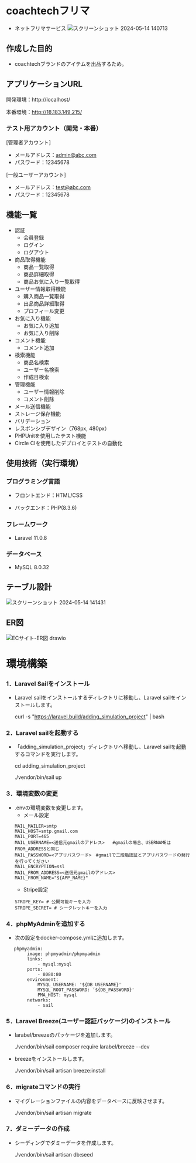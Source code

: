 # coachtechフリマ
- ネットフリマサービス
![スクリーンショット 2024-05-14 140713](https://github.com/suzuki-miyu79/adding_simulation_project/assets/144597636/eb58b68a-1341-4c97-8caa-ca916819e26d)

## 作成した目的
- coachtechブランドのアイテムを出品するため。

## アプリケーションURL
開発環境：http://localhost/

本番環境：http://18.183.149.215/

### テスト用アカウント（開発・本番）
[管理者アカウント]
- メールアドレス：admin@abc.com
- パスワード：12345678

[一般ユーザーアカウント]
- メールアドレス：test@abc.com
- パスワード：12345678

## 機能一覧
- 認証
    - 会員登録
    - ログイン
    - ログアウト
- 商品取得機能
    - 商品一覧取得
    - 商品詳細取得
    - 商品お気に入り一覧取得
- ユーザー情報取得機能
    - 購入商品一覧取得
    - 出品商品詳細取得
    - プロフィール変更
- お気に入り機能
    - お気に入り追加
    - お気に入り削除
- コメント機能
    - コメント追加
- 検索機能
    - 商品名検索
    - ユーザー名検索
    - 作成日検索
- 管理機能
    - ユーザー情報削除
    - コメント削除
- メール送信機能
- ストレージ保存機能
- バリデーション
- レスポンシブデザイン（768px, 480px）
- PHPUnitを使用したテスト機能
- Circle CIを使用したデプロイとテストの自動化

## 使用技術（実行環境）
### プログラミング言語
- フロントエンド：HTML/CSS

- バックエンド：PHP(8.3.6)

### フレームワーク
- Laravel 11.0.8

### データベース
- MySQL 8.0.32

## テーブル設計
![スクリーンショット 2024-05-14 141431](https://github.com/suzuki-miyu79/adding_simulation_project/assets/144597636/f4318f76-5392-4463-99ac-f5bed00deae7)

## ER図
![ECサイト-ER図 drawio](https://github.com/suzuki-miyu79/adding_simulation_project/assets/144597636/d00f9e34-f480-4a54-8462-58b31f70ace5)

# 環境構築
### 1．Laravel Sailをインストール
- Laravel sailをインストールするディレクトリに移動し、Laravel sailをインストールします。
  
  curl -s "https://laravel.build/adding_simulation_project" | bash

### 2．Laravel sailを起動する
- 「adding_simulation_project」ディレクトリへ移動し、Laravel sailを起動するコマンドを実行します。
  
  cd adding_simulation_project
 
  ./vendor/bin/sail up

### 3．環境変数の変更
- .envの環境変数を変更します。
    - メール設定
  ```
  MAIL_MAILER=smtp
  MAIL_HOST=smtp.gmail.com
  MAIL_PORT=465
  MAIL_USERNAME=<送信元gmailのアドレス>   #gmailの場合、USERNAMEはFROM_ADDRESSと同じ
  MAIL_PASSWORD=<アプリパスワード>　#gmailで二段階認証とアプリパスワードの発行を行ってください
  MAIL_ENCRYPTION=ssl
  MAIL_FROM_ADDRESS=<送信元gmailのアドレス>
  MAIL_FROM_NAME="${APP_NAME}"
  ```
    - Stripe設定
  ```
  STRIPE_KEY= # 公開可能キーを入力
  STRIPE_SECRET= # シークレットキーを入力
  ```
### 4．phpMyAdminを追加する
- 次の設定をdocker-compose.ymlに追加します。
```
   phpmyadmin:
        image: phpmyadmin/phpmyadmin
        links:
            - mysql:mysql
        ports:
            - 8080:80
        environment:
            MYSQL_USERNAME: '${DB_USERNAME}'
            MYSQL_ROOT_PASSWORD: '${DB_PASSWORD}'
            PMA_HOST: mysql
        networks:
            - sail
```
### 5．Laravel Breeze(ユーザー認証パッケージ)のインストール
- larabel/breezeのパッケージを追加します。

  ./vendor/bin/sail composer require larabel/breeze --dev

- breezeをインストールします。

  ./vendor/bin/sail artisan breeze:install

### 6．migrateコマンドの実行
- マイグレーションファイルの内容をデータベースに反映させます。

  ./vendor/bin/sail artisan migrate

### 7．ダミーデータの作成
- シーディングでダミーデータを作成します。

  ./vendor/bin/sail artisan db:seed